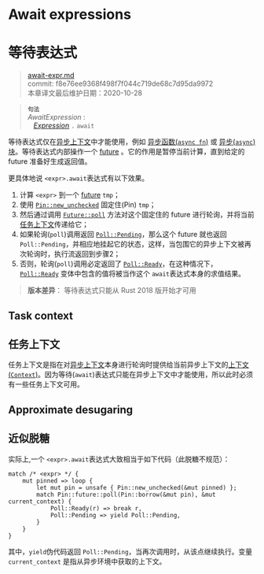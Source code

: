 # Await expressions
# 等待表达式

>[await-expr.md](https://github.com/rust-lang/reference/blob/master/src/expressions/await-expr.md)\
>commit: f8e76ee9368f498f7f044c719de68c7d95da9972 \
>本章译文最后维护日期：2020-10-28

> **<sup>句法</sup>**\
> _AwaitExpression_ :\
> &nbsp;&nbsp; [_Expression_] `.` `await`

等待表达式仅在[异步上下文][async context]中才能使用，例如 [异步函数(`async fn`)][`async fn`] 或 [异步(`async`)块][`async` block]。等待表达式内部操作一个 [future] 。它的作用是暂停当前计算，直到给定的 future 准备好生成返回值。

更具体地说 `<expr>.await`表达式有以下效果。

1. 计算 `<expr>` 到一个 [future] `tmp`；
2. 使用 [`Pin::new_unchecked`] 固定住(Pin) `tmp`；
3. 然后通过调用 [`Future::poll`] 方法对这个固定住的 future 进行轮询，并将当前[任务上下文](#task-context)传递给它；
4. 如果轮询(`poll`)调用返回 [`Poll::Pending`]，那么这个 future 就也返回 `Poll::Pending`，并相应地挂起它的状态，这样，当包围它的异步上下文被再次轮询时，执行流返回到步骤2；
5. 否则，轮询(`poll`)调用必定返回了 [`Poll::Ready`]，在这种情况下，[`Poll::Ready`] 变体中包含的值将被当作这个 `await`表达式本身的求值结果。

[`async fn`]: ../items/functions.md#async-functions
[`async` block]: block-expr.md#async-blocks
[future]: https://doc.rust-lang.org/std/future/trait.Future.html
[_Expression_]: ../expressions.md
[`Future::poll`]: https://doc.rust-lang.org/std/future/trait.Future.html#tymethod.poll
[`Context`]: https://doc.rust-lang.org/std/task/struct.Context.html
[`Pin::new_unchecked`]: https://doc.rust-lang.org/std/pin/struct.Pin.html#method.new_unchecked
[`Poll::Pending`]: https://doc.rust-lang.org/std/task/enum.Poll.html#variant.Pending
[`Poll::Ready`]: https://doc.rust-lang.org/std/task/enum.Poll.html#variant.Ready

> **版本差异**： 等待表达式只能从 Rust 2018 版开始才可用

## Task context
## 任务上下文

任务上下文是指在对[异步上下文][async context]本身进行轮询时提供给当前异步上下文的[上下文(`Context`)][`Context`]。因为等待(`await`)表达式只能在异步上下文中才能使用，所以此时必须有一些任务上下文可用。

[`Context`]: https://doc.rust-lang.org/std/task/struct.Context.html
[async context]: ../expressions/block-expr.md#async-context

## Approximate desugaring
## 近似脱糖

实际上,一个 `<expr>.await`表达式大致相当于如下代码（此脱糖不规范）：

<!-- ignore: example expansion -->
```rust,ignore
match /* <expr> */ {
    mut pinned => loop {
        let mut pin = unsafe { Pin::new_unchecked(&mut pinned) };
        match Pin::future::poll(Pin::borrow(&mut pin), &mut current_context) {
            Poll::Ready(r) => break r,
            Poll::Pending => yield Poll::Pending,
        }
    }
}
```

其中，`yield`伪代码返回 `Poll::Pending`，当再次调用时，从该点继续执行。变量 `current_context` 是指从异步环境中获取的上下文。

<!-- 2020-11-7-->
<!-- checked -->
